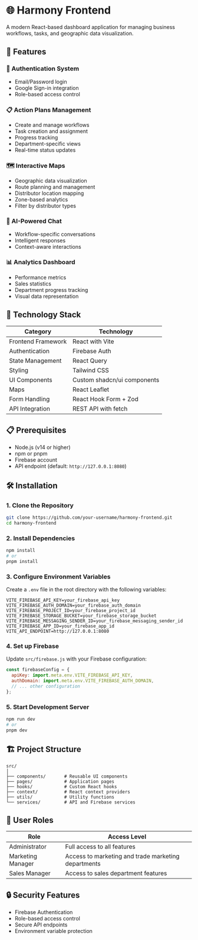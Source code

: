 # 🌐 Harmony Frontend

A modern React-based dashboard application for managing business workflows, tasks, and geographic data visualization.

## 🌟 Features

### 🔐 Authentication System
- Email/Password login
- Google Sign-in integration
- Role-based access control

### 📋 Action Plans Management
- Create and manage workflows
- Task creation and assignment
- Progress tracking
- Department-specific views
- Real-time status updates

### 🗺️ Interactive Maps
- Geographic data visualization
- Route planning and management
- Distributor location mapping
- Zone-based analytics
- Filter by distributor types

### 🤖 AI-Powered Chat
- Workflow-specific conversations
- Intelligent responses
- Context-aware interactions

### 📊 Analytics Dashboard
- Performance metrics
- Sales statistics
- Department progress tracking
- Visual data representation

## 🚀 Technology Stack

| Category | Technology |
|----------|------------|
| Frontend Framework | React with Vite |
| Authentication | Firebase Auth |
| State Management | React Query |
| Styling | Tailwind CSS |
| UI Components | Custom shadcn/ui components |
| Maps | React Leaflet |
| Form Handling | React Hook Form + Zod |
| API Integration | REST API with fetch |

## 📋 Prerequisites

- Node.js (v14 or higher)
- npm or pnpm
- Firebase account
- API endpoint (default: `http://127.0.0.1:8080`)

## 🛠️ Installation

### 1. Clone the Repository
```bash
git clone https://github.com/your-username/harmony-frontend.git
cd harmony-frontend
```

### 2. Install Dependencies
```bash
npm install
# or
pnpm install
```

### 3. Configure Environment Variables
Create a `.env` file in the root directory with the following variables:
```env
VITE_FIREBASE_API_KEY=your_firebase_api_key
VITE_FIREBASE_AUTH_DOMAIN=your_firebase_auth_domain
VITE_FIREBASE_PROJECT_ID=your_firebase_project_id
VITE_FIREBASE_STORAGE_BUCKET=your_firebase_storage_bucket
VITE_FIREBASE_MESSAGING_SENDER_ID=your_firebase_messaging_sender_id
VITE_FIREBASE_APP_ID=your_firebase_app_id
VITE_API_ENDPOINT=http://127.0.0.1:8080
```

### 4. Set up Firebase
Update `src/firebase.js` with your Firebase configuration:
```javascript
const firebaseConfig = {
  apiKey: import.meta.env.VITE_FIREBASE_API_KEY,
  authDomain: import.meta.env.VITE_FIREBASE_AUTH_DOMAIN,
  // ... other configuration
};
```

### 5. Start Development Server
```bash
npm run dev
# or
pnpm dev
```

## 🏗️ Project Structure

```
src/
│
├── components/       # Reusable UI components
├── pages/            # Application pages
├── hooks/            # Custom React hooks
├── context/          # React context providers
├── utils/            # Utility functions
└── services/         # API and Firebase services
```

## 👥 User Roles

| Role | Access Level |
|------|--------------|
| Administrator | Full access to all features |
| Marketing Manager | Access to marketing and trade marketing departments |
| Sales Manager | Access to sales department features |

## 🔒 Security Features

- Firebase Authentication
- Role-based access control
- Secure API endpoints
- Environment variable protection

